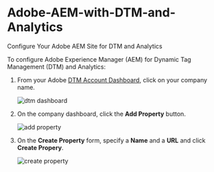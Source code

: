 # Adobe-AEM-with-DTM-and-Analytics
Configure Your Adobe AEM Site for DTM and Analytics

To configure Adobe Experience Manager (AEM) for Dynamic Tag Management (DTM) and Analytics:


1. From your Adobe [DTM Account Dashboard](https://dtm.adobe.com), click on your company name.

    ![dtm dashboard](https://user-images.githubusercontent.com/29133525/34694472-7157a700-f484-11e7-9a63-6cb8dcb1a2db.png)


1. On the company dashboard, click the **Add Property** button.

    ![add property](https://user-images.githubusercontent.com/29133525/34694527-9e07689e-f484-11e7-922f-a26c0124037d.png)


1. On the **Create Property** form, specify a **Name** and a **URL** and click **Create Propery**.

    ![create property](https://user-images.githubusercontent.com/29133525/34694566-c7bd3128-f484-11e7-8576-bef30d6b19e0.png)
    
    

